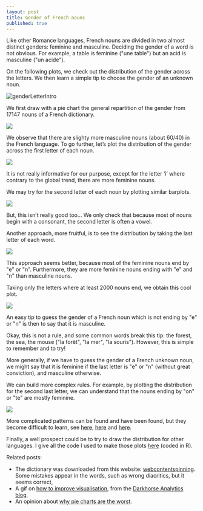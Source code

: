 ```yaml
---
layout: post
title: Gender of French nouns
published: true
---
```

Like other Romance languages, French nouns are divided in two almost distinct genders: feminine and masculine. Deciding the gender of a word is not obvious. For example, a table is feminine ("une table") but an acid is masculine ("un acide").

On the following plots, we check out the distribution of the gender across the letters. We then learn a simple tip to choose the gender of an unknown noun.

<img src="../images/2014-4-11-Gender-french-nouns/gender_letter_last1_cens2000_hi.png" alt="genderLetterIntro"/>



We first draw with a pie chart the general repartition of the gender from 17147 nouns of a French dictionary.

<img src="../images/2014-4-11-Gender-french-nouns/pieGlobal.png"/>

We observe that there are slighty more masculine nouns (about 60/40) in the French language. To go further, let’s plot the distribution of the gender across the first letter of each noun.

<img src="../images/2014-4-11-Gender-french-nouns/gender_letter1_cens0_hi.png"/>

It is not really informative for our purpose, except for the letter ‘i’ where contrary to the global trend, there are more feminine nouns.

We may try for the second letter of each noun by plotting similar barplots.

<img src="../images/2014-4-11-Gender-french-nouns/gender_letter2_cens0_hi.png"/>

But, this isn’t really good too… We only check that because most of nouns begin with a consonant, the second letter is often a vowel.

Another approach, more fruitful, is to see the distribution by taking the last letter of each word.

<img src="../images/2014-4-11-Gender-french-nouns/gender_letter_last1_cens0_hi.png"/>

This approach seems better, because most of the feminine nouns end by "e" or "n". Furthermore, they are more feminine nouns ending with "e" and "n" than masculine nouns.

Taking only the letters where at least 2000 nouns end, we obtain this cool plot.

<img src="../images/2014-4-11-Gender-french-nouns/gender_letter_last1_cens2000_hi.png"/>

An easy tip to guess the gender of a French noun which is not ending by "e" or "n" is then to say that it is masculine.

Okay, this is not a rule, and some common words break this tip: the forest, the sea, the mouse ("la forêt", "la mer", "la souris"). However, this is simple to remember and to try!

More generally, if we have to guess the gender of a French unknown noun, we might say that it is feminine if the last letter is "e" or "n" (without great conviction), and masculine otherwise.

We can build more complex rules. For example, by plotting the distribution for the second last letter, we can understand that the nouns ending by "on" or "te" are mostly feminine.

<img src="../images/2014-4-11-Gender-french-nouns/gender_letter_last2_cens0_hi.png"/>

More complicated patterns can be found and have been found, but they become difficult to learn, see <a href="https://www.fourmilab.ch/francais/gender.html" target="_blank">here</a>, <a href="https://french.about.com/od/grammar/a/genderpatterns.htm" target="_blank">here</a> and <a href="https://www.french-linguistics.co.uk/grammar/le_or_la_in_french.shtml" target="_blank">here</a>.

Finally, a well prospect could be to try to draw the distribution for other languages. I give all the code I used to make those plots <a href="https://github.com/ahstat/gender-french-nouns" target="_blank">here</a> (coded in R).

Related posts:
<ul>
	<li>The dictionary was downloaded from this website: <a href="https://www.webcontentspinning.com/langage/" target="_blank">webcontentspinning</a>. Some mistakes appear in the words, such as wrong diacritics, but it seems correct,</li>
	<li>A gif on <a href="../images/2014-4-11-Gender-french-nouns/data-ink.gif" target="_blank">how to improve visualisation</a>, from the <a href="https://darkhorseanalytics.com/blog/data-looks-better-naked/" target="_blank">Darkhorse Analytics blog</a>,</li>
	<li>An opinion about <a href="https://www.businessinsider.com/pie-charts-are-the-worst-2013-6" target="_blank">why pie charts are the worst</a>.</li>
</ul>
